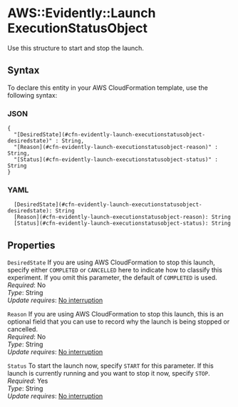 # AWS::Evidently::Launch ExecutionStatusObject<a name="aws-properties-evidently-launch-executionstatusobject"></a>

Use this structure to start and stop the launch\.

## Syntax<a name="aws-properties-evidently-launch-executionstatusobject-syntax"></a>

To declare this entity in your AWS CloudFormation template, use the following syntax:

### JSON<a name="aws-properties-evidently-launch-executionstatusobject-syntax.json"></a>

```
{
  "[DesiredState](#cfn-evidently-launch-executionstatusobject-desiredstate)" : String,
  "[Reason](#cfn-evidently-launch-executionstatusobject-reason)" : String,
  "[Status](#cfn-evidently-launch-executionstatusobject-status)" : String
}
```

### YAML<a name="aws-properties-evidently-launch-executionstatusobject-syntax.yaml"></a>

```
  [DesiredState](#cfn-evidently-launch-executionstatusobject-desiredstate): String
  [Reason](#cfn-evidently-launch-executionstatusobject-reason): String
  [Status](#cfn-evidently-launch-executionstatusobject-status): String
```

## Properties<a name="aws-properties-evidently-launch-executionstatusobject-properties"></a>

`DesiredState` <a name="cfn-evidently-launch-executionstatusobject-desiredstate"></a>
If you are using AWS CloudFormation to stop this launch, specify either `COMPLETED` or `CANCELLED` here to indicate how to classify this experiment\. If you omit this parameter, the default of `COMPLETED` is used\.  
_Required_: No  
_Type_: String  
_Update requires_: [No interruption](https://docs.aws.amazon.com/AWSCloudFormation/latest/UserGuide/using-cfn-updating-stacks-update-behaviors.html#update-no-interrupt)

`Reason` <a name="cfn-evidently-launch-executionstatusobject-reason"></a>
If you are using AWS CloudFormation to stop this launch, this is an optional field that you can use to record why the launch is being stopped or cancelled\.  
_Required_: No  
_Type_: String  
_Update requires_: [No interruption](https://docs.aws.amazon.com/AWSCloudFormation/latest/UserGuide/using-cfn-updating-stacks-update-behaviors.html#update-no-interrupt)

`Status` <a name="cfn-evidently-launch-executionstatusobject-status"></a>
To start the launch now, specify `START` for this parameter\. If this launch is currently running and you want to stop it now, specify `STOP`\.  
_Required_: Yes  
_Type_: String  
_Update requires_: [No interruption](https://docs.aws.amazon.com/AWSCloudFormation/latest/UserGuide/using-cfn-updating-stacks-update-behaviors.html#update-no-interrupt)
